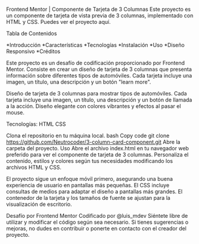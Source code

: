 Frontend Mentor | Componente de Tarjeta de 3 Columnas
Este proyecto es un componente de tarjeta de vista previa de 3 columnas, implementado con HTML y CSS. Puedes ver el proyecto aquí.

Tabla de Contenidos

*Introducción
*Características
*Tecnologías
*Instalación
*Uso
*Diseño Responsivo
*Créditos

<!-- Introducción -->
Este proyecto es un desafío de codificación proporcionado por Frontend Mentor. Consiste en crear un diseño de tarjeta de 3 columnas que presenta información sobre diferentes tipos de automóviles. Cada tarjeta incluye una imagen, un título, una descripción y un botón "learn more".

<!-- Características -->
Diseño de tarjeta de 3 columnas para mostrar tipos de automóviles.
Cada tarjeta incluye una imagen, un título, una descripción y un botón de llamada a la acción.
Diseño elegante con colores vibrantes y efectos al pasar el mouse.

Tecnologías:
HTML
CSS

<!-- Instalación -->
Clona el repositorio en tu máquina local.
bash
Copy code
git clone https://github.com/Neutrocoder/3-column-card-component.git
Abre la carpeta del proyecto.
Uso
Abre el archivo index.html en tu navegador web preferido para ver el componente de tarjeta de 3 columnas. Personaliza el contenido, estilos y colores según tus necesidades modificando los archivos HTML y CSS.

<!-- Diseño Responsivo -->
El proyecto sigue un enfoque móvil primero, asegurando una buena experiencia de usuario en pantallas más pequeñas. El CSS incluye consultas de medios para adaptar el diseño a pantallas más grandes. El contenedor de la tarjeta y los tamaños de fuente se ajustan para la visualización de escritorio.

<!-- Créditos -->
Desafío por Frontend Mentor
Codificado por @luis_mdev
Siéntete libre de utilizar y modificar el código según sea necesario. Si tienes sugerencias o mejoras, no dudes en contribuir o ponerte en contacto con el creador del proyecto.
